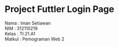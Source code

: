 # Project Futtler Login Page


Nama : Iman Setiawan\
NIM : 312110219\
Kelas : TI.21.A1\
Matkul : Pemograman Web 2
